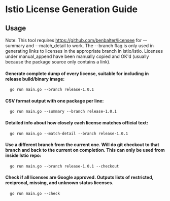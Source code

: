 # Istio License Generation Guide

## Usage

Note: This tool requires https://github.com/benbalter/licensee for --summary and --match_detail to work.
The --branch flag is only used in generating links to licenses in the appropriate branch in istio/istio.
Licenses under manual_append have been manually copied and OK'd (usually because the package source only 
contains a link). 

#### Generate complete dump of every license, suitable for including in release build/binary image:
      go run main.go --branch release-1.0.1
#### CSV format output with one package per line:
      go run main.go --summary --branch release-1.0.1
#### Detailed info about how closely each license matches official text:
      go run main.go --match-detail --branch release-1.0.1
#### Use a different branch from the current one. Will do git checkout to that branch and back to the current on completion. This can only be used from inside Istio repo:
      go run main.go --branch release-1.0.1 --checkout
#### Check if all licenses are Google approved. Outputs lists of restricted, reciprocal, missing, and unknown status licenses.
      go run main.go --check
